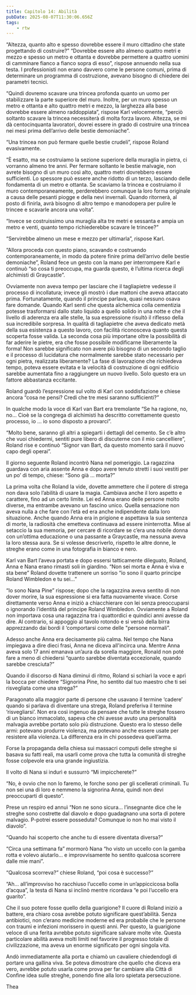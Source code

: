 ```yaml
---
title: Capitolo 14: Abilità
pubDate: 2025-08-07T11:30:06.656Z
tags:
    - rtw
---
```



“Altezza, quanto alto e spesso dovrebbe essere il muro cittadino che state progettando di costruire?”
“Dovrebbe essere alto almeno quattro metri e mezzo e spesso un metro e ottanta e dovrebbe permettere a quattro uomini di camminare fianco a fianco sopra di esso”, rispose annuendo nella sua testa. I professionisti non erano davvero come le persone comuni, prima di determinare un programma di costruzione, avevano bisogno di chiedere dei parametri tecnici.


“Quindi dovremo scavare una trincea profonda quanto un uomo per stabilizzare la parte superiore del muro. Inoltre, per un muro spesso un metro e ottanta e alto quattro metri e mezzo, la larghezza alla base dovrebbe essere almeno raddoppiata”, rispose Karl velocemente, “perciò soltanto scavare la trincea necessiterà di molta forza lavoro. Altezza, se mi dà centocinquanta lavoratori, dovrei essere in grado di costruire una trincea nei mesi prima dell’arrivo delle bestie demoniache”.


“Una trincea non può fermare quelle bestie crudeli”, rispose Roland evasivamente.


“È esatto, ma se costruiamo la sezione superiore della muraglia in pietra, ci vorranno almeno tre anni. Per fermare soltanto le bestie malvagie, non avrete bisogno di un muro così alto, quattro metri dovrebbero essere sufficienti. Lo spessore può essere anche ridotto di un terzo, lasciando delle fondamenta di un metro e ottanta. Se scaviamo la trincea e costruiamo il muro contemporaneamente, perderebbero comunque la loro forma originale a causa delle pesanti piogge e della nevi invernali. Quando ritornerà, al posto di finirla, avrà bisogno di altro tempo e manodopera per pulire le trincee e scavarle ancora una volta”.


“Invece se costruissimo una muraglia alta tre metri e sessanta e ampia un metro e venti, quanto tempo richiederebbe scavare le trincee?”


“Servirebbe almeno un mese e mezzo per ultimarla”, rispose Karl.


“Allora proceda con questo piano, scavando e costruendo contemporaneamente, in modo da potere finire prima dell’arrivo delle bestie demoniache”, Roland fece un gesto con la mano per interrompere Karl e continuò “so cosa ti preoccupa, ma guarda questo, è l’ultima ricerca degli alchimisti di Graycastle”.


Ovviamente non aveva tempo per lasciare che il tagliapietre vedesse il processo di incollatura; invece gli mostrò i due mattoni che aveva attaccato prima. Fortunatamente, quando il principe parlava, quasi nessuno osava fare domande. Quando Karl sentì che questa alchemica colla cementizia potesse trasformarsi dallo stato liquido a quello solido in una notte e che il livello di aderenza era alle stelle, la sua espressione risultò il riflesso della sua incredibile sorpresa. In qualità di tagliapietre che aveva dedicato metà della sua esistenza a questo lavoro, con facilità riconosceva quanto questa scoperta fosse valida. La seconda cosa più importane oltre la possibilità di far aderire le pietre, era che fosse possibile modificarne liberamente la forma! Non sarebbe significato non avere più bisogno di un secondo taglio e il processo di lucidatura che normalmente sarebbe stato necessario per ogni pietra, realizzata liberamente? La fase di lavorazione che richiedeva tempo, poteva essere evitata e la velocità di costruzione di ogni edificio sarebbe aumentata fino a raggiungere un nuovo livello. Solo questo era un fattore abbastanza eccitante.


Roland guardò l’espressione sul volto di Karl con soddisfazione e chiese ancora “cosa ne pensi? Credi che tre mesi saranno sufficienti?”


In qualche modo la voce di Karl van Bart era tremolante “Se ha ragione, no, no... Cioè se la congrega di alchimisti ha descritto correttamente questo processo, io … io sono disposto a provarci”.


“Molto bene, saranno gli altri a spiegarti i dettagli del cemento. Se c’è altro che vuoi chiedermi, sentiti pure libero di discuterne con il mio cancelliere”, Roland rise e continuò “Signor van Bart, da questo momento sarà il nuovo capo degli operai”.


Il giorno seguente Roland incontrò Nana nel pomeriggio. La ragazzina guardava con aria assente Anna e dopo avere tenuto stretti i suoi vestiti per un po’ di tempo, chiese: “Sono già … morta?”


La prima volta che Roland la vide, dovette ammettere che il potere di strega non dava solo l’abilità di usare la magia. Cambiava anche il loro aspetto e carattere, fino ad un certo limite. Lei ed Anna erano delle persone molto diverse, ma entrambe avevano un fascino unico. Quella sensazione non aveva nulla a che fare con l’età ed era anche indipendente dalla loro situazione. Anche quando Anna era in prigione e aspettava la sua sentenza di morte, la radiosità che emetteva continuava ad essere ininterrotta. Mise al setaccio la sua memoria, per cercare di ricordare se c’era una nobile donna con un’ottima educazione o una passante a Graycastle, ma nessuna aveva la loro stessa aura. Se si volesse descriverlo, rispetto le altre donne, le streghe erano come in una fotografia in bianco e nero.


Karl van Bart l’aveva portata e dopo essersi tatticamente dileguato, Roland, Anna e Nana erano rimasti soli in giardino. “Non sei morta e Anna è viva e sta bene” Roland dovette trattenere un sorriso “io sono il quarto principe Roland Wimbledon e tu sei…”


“Io sono Nana Pine” rispose; dopo che la ragazzina aveva sentito di non dover morire, la sua espressione si era fatta nuovamente vivace. Corse direttamente verso Anna e iniziò a chiacchierare con lei senza preoccuparsi o ignorando l’identità del principe Roland Wimbledon. Ovviamente a Roland non importava cosa una ragazzina tra i quattordici e quindici anni avesse da dire. Al contrario, si appoggio al tavolo rotondo e si versò della birra apprezzando dai bordi il ‘comportarsi come delle "persone normali”.


Adesso anche Anna era decisamente più calma. Nel tempo che Nana impiegava a dire dieci frasi, Anna ne diceva all'incirca una. Mentre Anna aveva solo 17 anni emanava un’aura da sorella maggiore, Ronald non poté fare a meno di chiedersi “quanto sarebbe diventata eccezionale, quando sarebbe cresciuta?” 


Quando il discorso di Nana diminuì di ritmo, Roland si schiarì la voce e aprì la bocca per chiedere “Signorina Pine, ho sentito dal tuo maestro che ti sei risvegliata come una strega?”


Paragonato alla maggior parte di persone che usavano il termine ‘cadere’ quando si parlava di diventare una strega, Roland preferiva il termine ‘risvegliarsi’. Non era così ingenuo da pensare che tutte le streghe fossero di un bianco immacolato, sapeva che chi avesse avuto una personalità malvagia avrebbe portato solo più distruzione. Questo era lo stesso delle armi: potevano produrre violenza, ma potevano anche essere usate per resistere alla violenza. La differenza era in chi possedeva quell’arma.


Forse la propaganda della chiesa sui massacri computi delle streghe si basava su fatti reali, ma usarli come prova che tutta la comunità di streghe fosse colpevole era una grande ingiustizia.


Il volto di Nana si indurì e sussurrò “Mi impiccherete?”


“No, è ovvio che non lo faremo, le forche sono per gli scellerati criminali. Tu non sei una di loro e nemmeno la signorina Anna, quindi non devi preoccuparti di questo”.


Prese un respiro ed annuì “Non ne sono sicura… l’insegnante dice che le streghe sono costrette dal diavolo e dopo guadagnano una sorta di potere malvagio. P-potrei essere posseduta? Comunque io non ho mai visto il diavolo”.


“Quando hai scoperto che anche tu di essere diventata diversa?”


“Circa una settimana fa” mormorò Nana “ho visto un uccello con la gamba rotta e volevo aiutarlo… e improvvisamente ho sentito qualcosa scorrere dalle mie mani”.


“Qualcosa scorreva?” chiese Roland, “poi cosa è successo?”


“Ah… all’improvviso ho racchiuso l’uccello come in un’appiccicosa bolla d’acqua”, la testa di Nana si inclinò mentre ricordava “e poi l’uccello era guarito”.


Che il suo potere fosse quello della guarigione? Il cuore di Roland iniziò a battere, era chiaro cosa avrebbe potuto significare quest’abilità. Senza antibiotici, non c’erano medicine moderne ed era probabile che le persone con traumi e infezioni morissero in questi anni. Per questo, la guarigione veloce di una ferita avrebbe potuto significare salvare molte vite. Questa particolare abilità aveva molti limiti nel favorire  il progresso totale di civilizzazione, ma aveva un enorme significato per ogni singola vita.


Andò immediatamente alla porta e chiamò un cavaliere chiedendogli di portare una gallina viva. Se poteva dimostrare che quello che diceva era vero, avrebbe potuto usarla come prova per far cambiare alla Città di Confine idea sulle streghe, ponendo fine alla loro spietata persecuzione.






Thea
                                


                                



